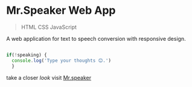 # Mr.Speaker Web App
> HTML CSS JavaScript


A web application for text to speech conversion with responsive design.
```js

if(!speaking) {
  console.log('Type your thoughts 😊.')
  }
```
take a closer _look_ visit [Mr.speaker](https://gouravsharmamrspeechapp.netlify.app)

